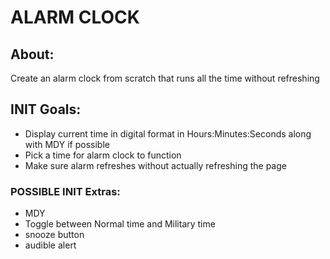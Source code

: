 # ALARM CLOCK

## About:
Create an alarm clock from scratch that runs all the time without refreshing

## INIT Goals: 
- Display current time in digital format in Hours:Minutes:Seconds along with MDY if possible
- Pick a time for alarm clock to function
- Make sure alarm refreshes without actually refreshing the page
### POSSIBLE INIT Extras:
- MDY
- Toggle between Normal time and Military time
- snooze button
- audible alert
